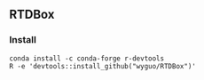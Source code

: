 ## RTDBox

### Install 
```
conda install -c conda-forge r-devtools
R -e 'devtools::install_github("wyguo/RTDBox")'
```
